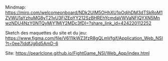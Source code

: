 Mindmap: https://miro.com/welcomeonboard/NDk2UlM5OHhXU1pOdjhDM3dTSkRoM1ZVWU1aYzhuMG8yT21vU3FiZEpYY212SzBHREhYcmdaVWVaNFlQYXN5MnwzNDU4NzY0NTQyMjY1MjY2MDc3fDI=?share_link_id=424220112252

Sketch des maquettes du site et du jeu: https://www.figma.com/file/V611lkWZ3fzR8gQLmVfgjf/Application_Web_NSI?t=0ee7IddfJg6d5AmD-6

Site: https://pearlclone.github.io/FightGame_NSI/Web_App/index.html
